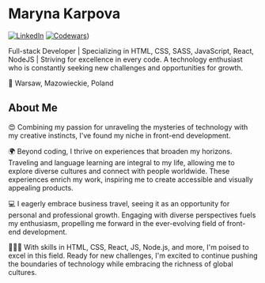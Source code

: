 # Maryna Karpova
[![LinkedIn](https://img.shields.io/badge/-LinkedIn-blue?style=flat-square&logo=linkedin&logoColor=white&link=https://www.linkedin.com/in/maryna-karpova/)](https://www.linkedin.com/in/maryna-karpova/)
[![Codewars](https://img.shields.io/badge/-Portfolio-black?style=flat-square&logo=react&logoColor=white&link=https://yourportfolio.com)](https://www.codewars.com/users/marinatea))

Full-stack Developer | Specializing in HTML, CSS, SASS, JavaScript, React, NodeJS | Striving for excellence in every code. A technology enthusiast who is constantly seeking new challenges and opportunities for growth.

📍 Warsaw, Mazowieckie, Poland

## About Me
😍 Combining my passion for unraveling the mysteries of technology with my creative instincts, I've found my niche in front-end development.

🌍 Beyond coding, I thrive on experiences that broaden my horizons. Traveling and language learning are integral to my life, allowing me to explore diverse cultures and connect with people worldwide. These experiences enrich my work, inspiring me to create accessible and visually appealing products.

💻 I eagerly embrace business travel, seeing it as an opportunity for personal and professional growth. Engaging with diverse perspectives fuels my enthusiasm, propelling me forward in the ever-evolving field of front-end development.

👨🏻‍💻 With skills in HTML, CSS, React, JS, Node.js, and more, I'm poised to excel in this field. Ready for new challenges, I'm excited to continue pushing the boundaries of technology while embracing the richness of global cultures.
